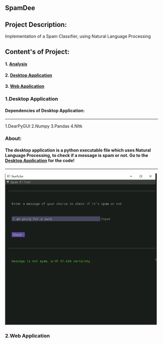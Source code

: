 ## SpamDee

## Project Description:

Implementation of a Spam Classifier, using Natural Language Processing

## Content's of Project:

#### 1. [Analysis](https://github.com/Sagnik220/SpamDee/tree/main/Analysis)
#### 2. [Desktop Application](https://github.com/Sagnik220/SpamDee/tree/main/Desktop%20App)
#### 3. [Web Application]()

### 1.Desktop Application

#### Dependencies of Desktop Application:
---------
1.DearPyGUI
2.Numpy
3.Pandas
4.Nltk

### About:
#### The desktop application is a python executable file which uses Natural Language Processing, to check if a message is spam or not. Go to the  [Desktop Application](https://github.com/Sagnik220/SpamDee/tree/main/Desktop%20App) for the code!
------
<img src="Images/ham.png" width=500>

### 2.Web Application

